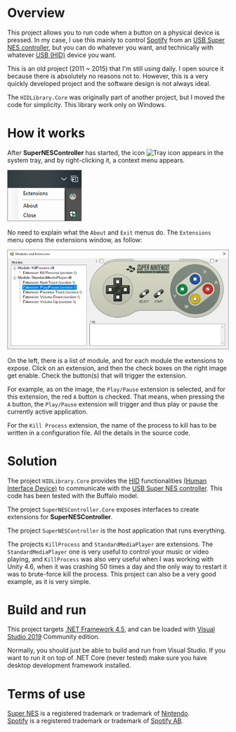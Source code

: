 # Overview

This project allows you to run code when a button on a physical device is pressed. In my case, I use this mainly to control [Spotify][spotify] from an [USB Super NES controller][controller], but you can do whatever you want, and technically with whatever [USB (HID)][usb-hid] device you want.

This is an old project (2011 ~ 2015) that I'm still using daily. I open source it because there is absolutely no reasons not to. However, this is a very quickly developed project and the software design is not always ideal.

The `HIDLibrary.Core` was originally part of another project, but I moved the code for simplicity. This library work only on Windows.

# How it works

After **SuperNESController** has started, the icon ![Tray icon](SuperNESController/Resources/snesbuttons_16x16.ico) appears in the system tray, and by right-clicking it, a context menu appears.

![Context menu](docs/tray.png)

No need to explain what the `About` and `Exit` menus do. The `Extensions` menu opens the extensions window, as follow:

![Extensions window](docs/extensions.png)

On the left, there is a list of module, and for each module the extensions to expose. Click on an extension, and then the check boxes on the right image get enable. Check the button(s) that will trigger the extension.

For example, as on the image, the `Play/Pause` extension is selected, and for this extension, the red `A` button is checked. That means, when pressing the `A` button, the `Play/Pause` extension will trigger and thus play or pause the currently active application.

For the `Kill Process` extension, the name of the process to kill has to be written in a configuration file. All the details in the source code.

# Solution

The project `HIDLibrary.Core` provides the [HID][usb-hid] functionalities [(Human Interface Device)][usb-hid] to communicate with the [USB Super NES controller][controller]. This code has been tested with the Buffalo model.

The project `SuperNESController.Core` exposes interfaces to create extensions for **SuperNESController**.

The project `SuperNESController` is the host application that runs everything.

The projects `KillProcess` and `StandardMediaPlayer` are extensions. The `StandardMediaPlayer` one is very useful to control your music or video playing, and `KillProcess` was also very useful when I was working with Unity 4.6, when it was crashing 50 times a day and the only way to restart it was to brute-force kill the process. This project can also be a very good example, as it is very simple.

# Build and run

This project targets [.NET Framework 4.5][dotnet-fx45], and can be loaded with [Visual Studio 2019][vs2019] Community edition.

Normally, you should just be able to build and run from Visual Studio. If you want to run it on top of .NET Core (never tested) make sure you have desktop development framework installed.

# Terms of use

[Super NES][super-nes] is a registered trademark or trademark of [Nintendo][nintendo].<br/>
[Spotify][spotify] is a registered trademark or trademark of [Spotify AB][spotify].

[dotnet-fx45]: https://dotnet.microsoft.com/download/dotnet-framework/net45
[vs2019]: https://visualstudio.microsoft.com/vs
[super-nes]: https://en.wikipedia.org/wiki/Super_Nintendo_Entertainment_System
[nintendo]: https://www.nintendo.com
[spotify]: https://www.spotify.com
[controller]: https://usbsnescontroller.com
[usb-hid]: https://en.wikipedia.org/wiki/USB_human_interface_device_class
